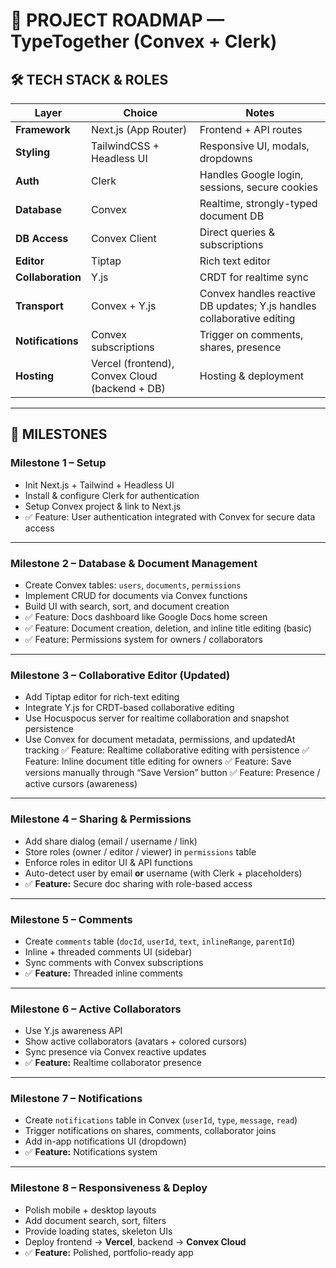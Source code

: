 # 📌 PROJECT ROADMAP — TypeTogether (Convex + Clerk)

## 🛠 TECH STACK & ROLES

| Layer             | Choice                                         | Notes                                                                  |
| ----------------- | ---------------------------------------------- | ---------------------------------------------------------------------- |
| **Framework**     | Next.js (App Router)                           | Frontend + API routes                                                  |
| **Styling**       | TailwindCSS + Headless UI                      | Responsive UI, modals, dropdowns                                       |
| **Auth**          | Clerk                                          | Handles Google login, sessions, secure cookies                         |
| **Database**      | Convex                                         | Realtime, strongly-typed document DB                                   |
| **DB Access**     | Convex Client                                  | Direct queries & subscriptions                                         |
| **Editor**        | Tiptap                                         | Rich text editor                                                       |
| **Collaboration** | Y.js                                           | CRDT for realtime sync                                                 |
| **Transport**     | Convex + Y.js                                  | Convex handles reactive DB updates; Y.js handles collaborative editing |
| **Notifications** | Convex subscriptions                           | Trigger on comments, shares, presence                                  |
| **Hosting**       | Vercel (frontend), Convex Cloud (backend + DB) | Hosting & deployment                                                   |

---

## 📆 MILESTONES

### Milestone 1 – Setup

* Init Next.js + Tailwind + Headless UI
* Install & configure Clerk for authentication
* Setup Convex project & link to Next.js
* ✅ Feature: User authentication integrated with Convex for secure data access
---

### Milestone 2 – Database & Document Management

* Create Convex tables: `users`, `documents`, `permissions`
* Implement CRUD for documents via Convex functions
* Build UI with search, sort, and document creation
* ✅ Feature: Docs dashboard like Google Docs home screen
* ✅ Feature: Document creation, deletion, and inline title editing (basic)
* ✅ Feature: Permissions system for owners / collaborators
---

### Milestone 3 – Collaborative Editor (Updated)

* Add Tiptap editor for rich-text editing
* Integrate Y.js for CRDT-based collaborative editing
* Use Hocuspocus server for realtime collaboration and snapshot persistence
* Use Convex for document metadata, permissions, and updatedAt tracking
✅ Feature: Realtime collaborative editing with persistence
✅ Feature: Inline document title editing for owners
✅ Feature: Save versions manually through “Save Version” button
✅ Feature: Presence / active cursors (awareness) 
---

### Milestone 4 – Sharing & Permissions

* Add share dialog (email / username / link)
* Store roles (owner / editor / viewer) in `permissions` table
* Enforce roles in editor UI & API functions
* Auto-detect user by email **or** username (with Clerk + placeholders)
* ✅ **Feature:** Secure doc sharing with role-based access
---

### Milestone 5 – Comments

* Create `comments` table (`docId`, `userId`, `text`, `inlineRange`, `parentId`)
* Inline + threaded comments UI (sidebar)
* Sync comments with Convex subscriptions
* ✅ **Feature:** Threaded inline comments

---

### Milestone 6 – Active Collaborators

* Use Y.js awareness API
* Show active collaborators (avatars + colored cursors)
* Sync presence via Convex reactive updates
* ✅ **Feature:** Realtime collaborator presence

---

### Milestone 7 – Notifications

* Create `notifications` table in Convex (`userId`, `type`, `message`, `read`)
* Trigger notifications on shares, comments, collaborator joins
* Add in-app notifications UI (dropdown)
* ✅ **Feature:** Notifications system

---

### Milestone 8 – Responsiveness & Deploy

* Polish mobile + desktop layouts
* Add document search, sort, filters
* Provide loading states, skeleton UIs
* Deploy frontend → **Vercel**, backend → **Convex Cloud**
* ✅ **Feature:** Polished, portfolio-ready app

